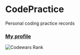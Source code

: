 # CodePractice
Personal coding practice records

### [My profile](https://www.codewars.com/users/doslin)
![Codewars Rank](https://www.codewars.com/users/doslin/badges/large)

